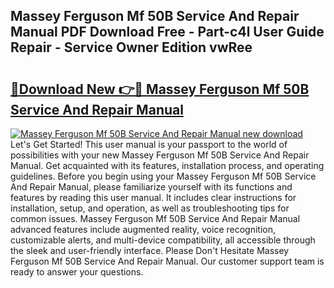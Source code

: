 ## Massey Ferguson Mf 50B Service And Repair Manual PDF Download Free - Part-c4l User Guide Repair - Service Owner Edition vwRee

# <h2><a href="http://bc91785.oget.top/?id=Massey+Ferguson+Mf+50B+Service+And+Repair+Manual">🔗Download New 👉🔴 Massey Ferguson Mf 50B Service And Repair Manual</a></h2>

[![Massey Ferguson Mf 50B Service And Repair Manual new download](https://i.imgur.com/5g1atiW.png)](http://bc91785.oget.top/?id=Massey+Ferguson+Mf+50B+Service+And+Repair+Manual)
Let's Get Started! This user manual is your passport to the world of possibilities with your new Massey Ferguson Mf 50B Service And Repair Manual. Get acquainted with its features, installation process, and operating guidelines. Before you begin using your Massey Ferguson Mf 50B Service And Repair Manual, please familiarize yourself with its functions and features by reading this user manual. It includes clear instructions for installation, setup, and operation, as well as troubleshooting tips for common issues. Massey Ferguson Mf 50B Service And Repair Manual advanced features include augmented reality, voice recognition, customizable alerts, and multi-device compatibility, all accessible through the sleek and user-friendly interface. Please Don't Hesitate Massey Ferguson Mf 50B Service And Repair Manual. Our customer support team is ready to answer your questions.
